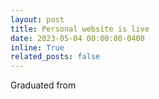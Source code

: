 ```yaml
---
layout: post
title: Personal website is live
date: 2023-05-04 00:00:00-0400
inline: True
related_posts: false
---
```


Graduated from 